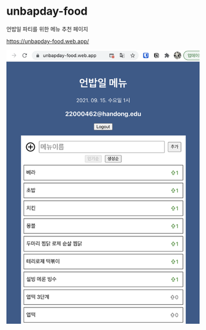 # unbapday-food
언밥일 파티를 위한 메뉴 추천 페이지

https://unbapday-food.web.app/

![screenshot.png](screenshot.png)
